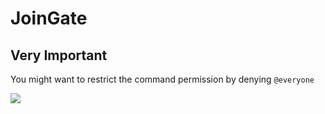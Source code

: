 # JoinGate

## Very Important

You might want to restrict the command permission by denying `@everyone`

![](https://messageviewer.azisaba.net/attachments/u75243bff20865122f8f04bf5cef59dc718/DiscordCanary_wYYhoPHEv4.png)
